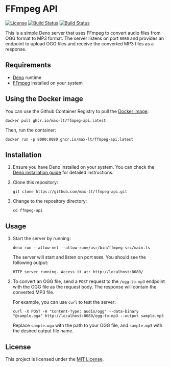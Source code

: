 [github-license-url]: /LICENSE
[action-docker-url]: https://github.com/max-lt/ffmpeg-api/actions/workflows/docker.yml
[github-container-url]: https://github.com/max-lt/ffmpeg-api/pkgs/container/ffmpeg-api

# FFmpeg API

[![License](https://img.shields.io/github/license/maxx-t/ffmpeg-api.svg)][github-license-url]
[![Build Status](https://github.com/max-lt/ffmpeg-api/actions/workflows/docker.yml/badge.svg)][action-docker-url]
[![Build Status](https://ghcr-badge.deta.dev/max-lt/ffmpeg-api/size)][action-docker-url]

This is a simple Deno server that uses FFmpeg to convert audio files from OGG format to MP3 format. The server listens on port `8080` and provides an endpoint to upload OGG files and receive the converted MP3 files as a response.

## Requirements

- [Deno](https://deno.land/) runtime
- [FFmpeg](https://ffmpeg.org/) installed on your system

## Using the Docker image

You can use the Github Container Registry to pull the [Docker image](https://github.com/max-lt/ffmpeg-api/pkgs/container/ffmpeg-api):

```
docker pull ghcr.io/max-lt/ffmpeg-api:latest
```
  
Then, run the container:

```
docker run -p 8080:8080 ghcr.io/max-lt/ffmpeg-api:latest
```

## Installation

1. Ensure you have Deno installed on your system. You can check the [Deno installation guide](https://deno.land/manual/getting_started/installation) for detailed instructions.

2. Clone this repository:

   ```
   git clone https://github.com/max-lt/ffmpeg-api.git
   ```

3. Change to the repository directory:

   ```
   cd ffmpeg-api
   ```

## Usage

1. Start the server by running:

   ```
   deno run --allow-net --allow-run=/usr/bin/ffmpeg src/main.ts
   ```

   The server will start and listen on port `8080`. You should see the following output:

   ```
   HTTP server running. Access it at: http://localhost:8080/
   ```

2. To convert an OGG file, send a `POST` request to the `/ogg-to-mp3` endpoint with the OGG file as the request body. The response will contain the converted MP3 file.

   For example, you can use `curl` to test the server:

   ```
   curl -X POST -H "Content-Type: audio/ogg" --data-binary "@sample.oga" http://localhost:8080/ogg-to-mp3 --output sample.mp3
   ```

   Replace `sample.oga` with the path to your OGG file, and `sample.mp3` with the desired output file name.

## License

This project is licensed under the [MIT License](LICENSE).
